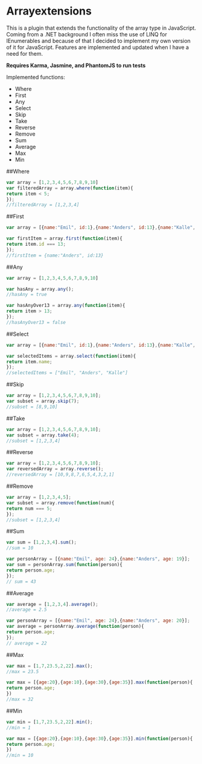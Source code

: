 # Arrayextensions
This is a plugin that extends the functionality of the array type in JavaScript. Coming from a .NET background I often miss the use of LINQ for IEnumerables and because of that I decided to implement my own version of it for JavaScript. Features are implemented and updated when I have a need for them.

**Requires Karma, Jasmine, and PhantomJS to run tests**

Implemented functions:

<ul>
	<li>Where</li>
	<li>First</li>
	<li>Any</li>
	<li>Select</li>
	<li>Skip</li>
	<li>Take</li>
	<li>Reverse</li>
	<li>Remove</li>	
	<li>Sum</li>
	<li>Average</li>
	<li>Max</li>
	<li>Min</li>
</ul>


##Where
```javascript
var array = [1,2,3,4,5,6,7,8,9,10]
var filteredArray = array.where(function(item){
return item < 5;
});
//filteredArray = [1,2,3,4]
```

##First
```javascript
var array = [{name:"Emil", id:1},{name:"Anders", id:13},{name:"Kalle", id:43}]

var firstItem = array.first(function(item){
return item.id === 13;
});
//firstItem = {name:"Anders", id:13}
```


##Any
```javascript
var array = [1,2,3,4,5,6,7,8,9,10]

var hasAny = array.any();
//hasAny = true

var hasAnyOver13 = array.any(function(item){
return item > 13;
});
//hasAnyOver13 = false
```

##Select
```javascript
var array = [{name:"Emil", id:1},{name:"Anders", id:13},{name:"Kalle", id:43}]

var selectedItems = array.select(function(item){
return item.name;
});
//selectedItems = ["Emil", "Anders", "Kalle"]
```


##Skip
```javascript
var array = [1,2,3,4,5,6,7,8,9,10];
var subset = array.skip(7);
//subset = [8,9,10]
```

##Take
```javascript
var array = [1,2,3,4,5,6,7,8,9,10];
var subset = array.take(4);
//subset = [1,2,3,4]
```

##Reverse
```javascript
var array = [1,2,3,4,5,6,7,8,9,10];
var reversedArray = array.reverse();
//reversedArray = [10,9,8,7,6,5,4,3,2,1]
```

##Remove
```javascript
var array = [1,2,3,4,5];
var subset = array.remove(function(num){
return num === 5;
});
//subset = [1,2,3,4]
```

##Sum
```javascript
var sum = [1,2,3,4].sum();
//sum = 10

var personArray = [{name:"Emil", age: 24},{name:"Anders", age: 19}];
var sum = personArray.sum(function(person){
return person.age;
});
// sum = 43

```


##Average
```javascript
var average = [1,2,3,4].average();
//average = 2.5

var personArray = [{name:"Emil", age: 24},{name:"Anders", age: 20}];
var average = personArray.average(function(person){
return person.age;
});
// average = 22

```

##Max
```javascript
var max = [1,7,23.5,2,22].max();
//max = 23.5

var max = [{age:20},{age:10},{age:30},{age:35}].max(function(person){
return person.age;
})
//max = 32

```

##Min
```javascript
var min = [1,7,23.5,2,22].min();
//min = 1

var max = [{age:20},{age:10},{age:30},{age:35}].min(function(person){
return person.age;
})
//min = 10

```
